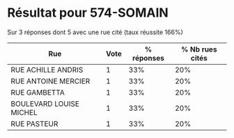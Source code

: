 # Résultat pour 574-SOMAIN

Sur 3 réponses dont 5 avec une rue cité (taux réussite 166%)

| Rue | Vote | % réponses | % Nb rues cités|
|-----|------|------------|----------------|
| RUE ACHILLE ANDRIS | 1 | 33% | 20%|
| RUE ANTOINE MERCIER | 1 | 33% | 20%|
| RUE GAMBETTA | 1 | 33% | 20%|
| BOULEVARD LOUISE MICHEL | 1 | 33% | 20%|
| RUE PASTEUR | 1 | 33% | 20%|
